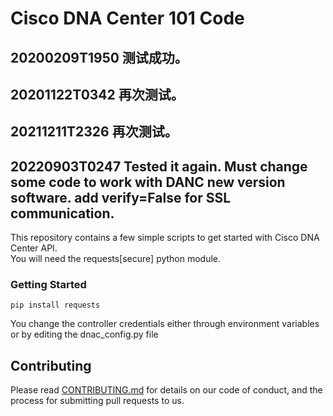 # Cisco DNA Center 101 Code  
## 20200209T1950 测试成功。 
## 20201122T0342 再次测试。 
## 20211211T2326 再次测试。 
## 20220903T0247 Tested it again. Must change some code to work with DANC new version software. add verify=False for SSL communication. 

This repository contains a few simple scripts to get started with Cisco DNA Center API.  
You will need the requests[secure] python module.   
### Getting Started  
```buildoutcfg
pip install requests
```  
You change the controller credentials either through environment variables or by editing the dnac_config.py file  
## Contributing  
Please read [CONTRIBUTING.md](./CONTRIBUTING.md) for details on our code of conduct, and the process for submitting pull requests to us.
